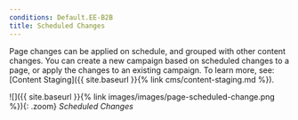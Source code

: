 ```yaml
---
conditions: Default.EE-B2B
title: Scheduled Changes
---
```


Page changes can be applied on schedule, and grouped with other content changes. You can create a new campaign based on scheduled changes to a page, or apply the changes to an existing campaign. To learn more, see: [Content Staging]({{ site.baseurl }}{% link cms/content-staging.md %}).

![]({{ site.baseurl }}{% link images/images/page-scheduled-change.png %}){: .zoom}
_Scheduled Changes_
